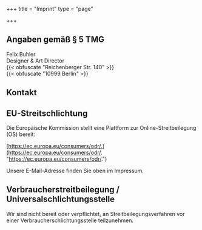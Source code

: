 +++
title = "Imprint"
type = "page"

+++
## Angaben gemäß § 5 TMG

Felix Buhler  
Designer & Art Director  
{{< obfuscate "Reichenberger Str. 140" >}}  
{{< obfuscate "10999 Berlin" >}}

## Kontakt

## EU-Streitschlichtung

Die Europäische Kommission stellt eine Plattform zur Online-Streitbeilegung (OS) bereit:

[https://ec.europa.eu/consumers/odr/.](https://ec.europa.eu/consumers/odr/. "https://ec.europa.eu/consumers/odr/.")

Unsere E-Mail-Adresse finden Sie oben im Impressum.

## Verbraucherstreitbeilegung / Universalschlichtungsstelle

Wir sind nicht bereit oder verpflichtet, an Streitbeilegungsverfahren vor einer Verbraucherschlichtungsstelle teilzunehmen.